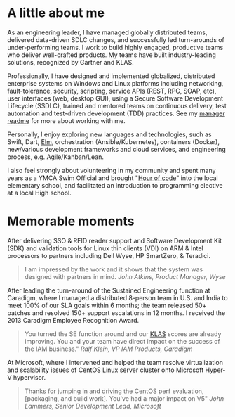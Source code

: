 ---
---

# A little about me

As an engineering leader, I have managed globally distributed teams, delivered data-driven SDLC changes, and successfully led turn-arounds of under-performing teams. I work to build highly engaged, productive teams who deliver well-crafted products. My teams have built industry-leading solutions, recognized by Gartner and KLAS.

Professionally, I have designed and implemented globalized, distributed enterprise systems on Windows and Linux platforms including networking, fault-tolerance, security, scripting, service APIs (REST, RPC, SOAP, etc), user interfaces (web, desktop GUI), using a Secure Software Development Lifecycle (SSDLC), trained and mentored teams on continuous delivery, test automation and test-driven development (TDD) practices. See my [manager readme](manager_readme.md) for more about working with me.

Personally, I enjoy exploring new languages and technologies, such as Swift, Dart, [Elm](https://www.elm-lang.org), orchestration (Ansible/Kubernetes), containers (Docker), new/various development frameworks and cloud services, and engineering process, e.g. Agile/Kanban/Lean.

I also feel strongly about volunteering in my community and spent many years as a YMCA Swim Official and brought "[Hour of code](https://hourofcode.com/)" into the local elementary school, and facilitated an introduction to programming elective at a local High school.


# Memorable moments

After delivering SSO & RFID reader support and Software Development Kit (SDK) and validation tools for Linux thin clients (VDI) on ARM & Intel processors to partners including Dell Wyse, HP SmartZero, & Teradici.

> I am impressed by the work and it shows that the system was designed with partners in mind.
> _John Atkins, Product Manager, Wyse_

After leading the turn-around of the Sustained Engineering function at Caradigm, where I managed a distributed 8-person team in U.S. and India to meet 100% of our SLA goals within 6 months; the team released 50+ patches and resolved 150+ support escalations in 12 months. I received the 2013 Caradigm Employee Recognition Award.

> You turned the SE function around and our [KLAS](https://www.klasresearch.com) scores are already improving. You and your team have direct impact on the success of the IAM business."
> _Ralf Klein, VP IAM Products, Caradigm_

At Microsoft, where I intervened and helped the team resolve virtualization and scalability issues of CentOS Linux server cluster onto Microsoft Hyper-V hypervisor.

> Thanks for jumping in and driving the CentOS perf evaluation, [packaging, and build work]. You've had a major impact on V5"
> _John Lammers, Senior Development Lead, Microsoft_


